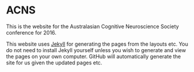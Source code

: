 # ACNS

This is the website for the Australasian Cognitive Neuroscience Society
conference for 2016.

This website uses [Jekyll](https://github.com/mojombo/jekyll) for
generating the pages from the layouts etc. You do not need to install
Jekyll yourself unless you wish to generate and view the pages on your
own computer. GitHub will automatically generate the site for us given
the updated pages etc.
